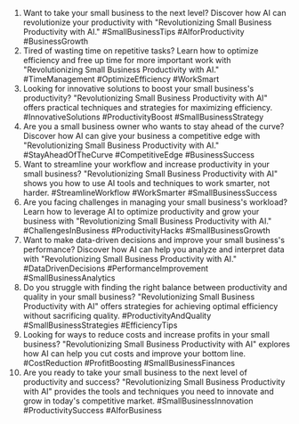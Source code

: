 1. Want to take your small business to the next level? Discover how AI can revolutionize your productivity with "Revolutionizing Small Business Productivity with AI." #SmallBusinessTips #AIforProductivity #BusinessGrowth
2. Tired of wasting time on repetitive tasks? Learn how to optimize efficiency and free up time for more important work with "Revolutionizing Small Business Productivity with AI." #TimeManagement #OptimizeEfficiency #WorkSmart
3. Looking for innovative solutions to boost your small business's productivity? "Revolutionizing Small Business Productivity with AI" offers practical techniques and strategies for maximizing efficiency. #InnovativeSolutions #ProductivityBoost #SmallBusinessStrategy
4. Are you a small business owner who wants to stay ahead of the curve? Discover how AI can give your business a competitive edge with "Revolutionizing Small Business Productivity with AI." #StayAheadOfTheCurve #CompetitiveEdge #BusinessSuccess
5. Want to streamline your workflow and increase productivity in your small business? "Revolutionizing Small Business Productivity with AI" shows you how to use AI tools and techniques to work smarter, not harder. #StreamlineWorkflow #WorkSmarter #SmallBusinessSuccess
6. Are you facing challenges in managing your small business's workload? Learn how to leverage AI to optimize productivity and grow your business with "Revolutionizing Small Business Productivity with AI." #ChallengesInBusiness #ProductivityHacks #SmallBusinessGrowth
7. Want to make data-driven decisions and improve your small business's performance? Discover how AI can help you analyze and interpret data with "Revolutionizing Small Business Productivity with AI." #DataDrivenDecisions #PerformanceImprovement #SmallBusinessAnalytics
8. Do you struggle with finding the right balance between productivity and quality in your small business? "Revolutionizing Small Business Productivity with AI" offers strategies for achieving optimal efficiency without sacrificing quality. #ProductivityAndQuality #SmallBusinessStrategies #EfficiencyTips
9. Looking for ways to reduce costs and increase profits in your small business? "Revolutionizing Small Business Productivity with AI" explores how AI can help you cut costs and improve your bottom line. #CostReduction #ProfitBoosting #SmallBusinessFinances
10. Are you ready to take your small business to the next level of productivity and success? "Revolutionizing Small Business Productivity with AI" provides the tools and techniques you need to innovate and grow in today's competitive market. #SmallBusinessInnovation #ProductivitySuccess #AIforBusiness
